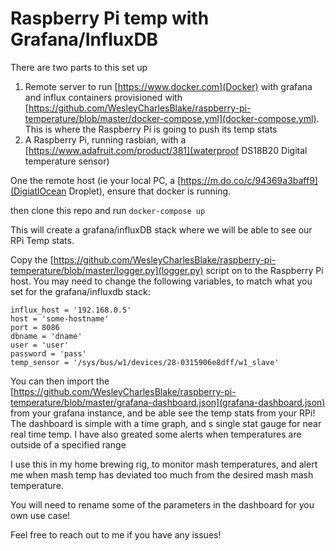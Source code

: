 # Raspberry Pi temp with Grafana/InfluxDB

There are two parts to this set up

1. Remote server to run [https://www.docker.com](Docker) with grafana and influx containers provisioned with [https://github.com/WesleyCharlesBlake/raspberry-pi-temperature/blob/master/docker-compose.yml](docker-compose.yml). This is where the Raspberry Pi is going to push its temp stats
2. A Raspberry Pi, running rasbian, with a [https://www.adafruit.com/product/381](waterproof DS18B20 Digital temperature sensor)

One the remote host (ie your local PC, a [https://m.do.co/c/94369a3baff9](DigiatlOcean Droplet), ensure that docker is running.

then clone this repo and run
```docker-compose up```

This will create a grafana/influxDB stack where we will be able to see our RPi Temp stats.

Copy the [https://github.com/WesleyCharlesBlake/raspberry-pi-temperature/blob/master/logger.py](logger.py) script on to the Raspberry Pi host. You may need to change the following variables, to match what you set for the grafana/influxdb stack:

```
influx_host = '192.168.0.5'
host = 'some-hostname'
port = 8086
dbname = 'dname'
user = 'user'
password = 'pass'
temp_sensor = '/sys/bus/w1/devices/28-0315906e8dff/w1_slave'
``` 

You can then import the [https://github.com/WesleyCharlesBlake/raspberry-pi-temperature/blob/master/grafana-dashboard.json](grafana-dashboard.json) from your grafana instance, and be able see the temp stats from your RPi! The dashboard is simple with a time graph, and s single stat gauge for near real time temp. I have also greated some alerts when temperatures are outside of a specified range

I use this in my home brewing rig, to monitor mash temperatures, and alert me when mash temp has deviated too much from the desired mash mash temperature. 

You will need to rename some of the parameters in the dashboard for you own use case!

Feel free to reach out to me if you have any issues!